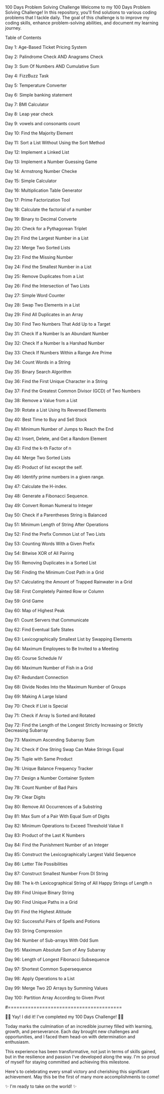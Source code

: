 100 Days Problem Solving Challenge
Welcome to my 100 Days Problem Solving Challenge! In this repository, you'll find solutions to various coding problems that I tackle daily. The goal of this challenge is to improve my coding skills, enhance problem-solving abilities, and document my learning journey.

Table of Contents

Day 1: Age-Based Ticket Pricing System

Day 2: Palindrome Check AND Anagrams Check

Day 3: Sum Of Numbers AND Cumulative Sum 

Day 4: FizzBuzz Task

Day 5: Temperature Converter

Day 6: Simple banking statement 

Day 7: BMI Calculator

Day 8: Leap year check

Day 9: vowels and consonants count

Day 10: Find the Majority Element

Day 11: Sort a List Without Using the Sort Method

Day 12: Implement a Linked List

Day 13: Implement a Number Guessing Game

Day 14: Armstrong Number Checke

Day 15: Simple Calculator

Day 16: Multiplication Table Generator

Day 17: Prime Factorization Tool

Day 18: Calculate the factorial of a number

Day 19: Binary to Decimal Converte

Day 20: Check for a Pythagorean Triplet

Day 21: Find the Largest Number in a List

Day 22: Merge Two Sorted Lists

Day 23: Find the Missing Number

Day 24: Find the Smallest Number in a List 

Day 25: Remove Duplicates from a List

Day 26: Find the Intersection of Two Lists

Day 27: Simple Word Counter

Day 28: Swap Two Elements in a List 

Day 29: Find All Duplicates in an Array

Day 30: Find Two Numbers That Add Up to a Target

Day 31: Check If a Number Is an Abundant Number

Day 32: Check If a Number Is a Harshad Number 

Day 33: Check If Numbers Within a Range Are Prime

Day 34: Count Words in a String

Day 35: Binary Search Algorithm

Day 36: Find the First Unique Character in a String

Day 37: Find the Greatest Common Divisor (GCD) of Two Numbers

Day 38: Remove a Value from a List

Day 39: Rotate a List Using Its Reversed Elements

Day 40: Best Time to Buy and Sell Stock 

Day 41: Minimum Number of Jumps to Reach the End 

Day 42: Insert, Delete, and Get a Random Element

Day 43: Find the k-th Factor of n

Day 44: Merge Two Sorted Lists

Day 45:  Product of list except the self.

Day 46:  Identify prime numbers in a given range.

Day 47:  Calculate the H-index.

Day 48:  Generate a Fibonacci Sequence.

Day 49:  Convert Roman Numeral to Integer

Day 50:  Check if a Parentheses String is Balanced

Day 51:  Minimum Length of String After Operations

Day 52:  Find the Prefix Common List of Two Lists

Day 53:  Counting Words With a Given Prefix

Day 54:  Bitwise XOR of All Pairing

Day 55:  Removing Duplicates in a Sorted List

Day 56:  Finding the Minimum Cost Path in a Grid

Day 57:  Calculating the Amount of Trapped Rainwater in a Grid

Day 58:  First Completely Painted Row or Column

Day 59:  Grid Game

Day 60:  Map of Highest Peak

Day 61:  Count Servers that Communicate

Day 62:  Find Eventual Safe States

Day 63:  Lexicographically Smallest List by Swapping Elements

Day 64:  Maximum Employees to Be Invited to a Meeting

Day 65:  Course Schedule IV

Day 66:  Maximum Number of Fish in a Grid

Day 67:  Redundant Connection

Day 68:  Divide Nodes Into the Maximum Number of Groups

Day 69:  Making A Large Island

Day 70:  Check if List is Special

Day 71:  Check if Array Is Sorted and Rotated

Day 72:  Find the Length of the Longest Strictly Increasing or Strictly Decreasing Subarray

Day 73:  Maximum Ascending Subarray Sum

Day 74:  Check if One String Swap Can Make Strings Equal

Day 75:  Tuple with Same Product

Day 76:  Unique Balance Frequency Tracker

Day 77: Design a Number Container System

Day 78: Count Number of Bad Pairs

Day 79: Clear Digits

Day 80: Remove All Occurrences of a Substring

Day 81: Max Sum of a Pair With Equal Sum of Digits

Day 82: Minimum Operations to Exceed Threshold Value II

Day 83: Product of the Last K Numbers

Day 84: Find the Punishment Number of an Integer

Day 85: Construct the Lexicographically Largest Valid Sequence

Day 86: Letter Tile Possibilities

Day 87: Construct Smallest Number From DI String

Day 88: The k-th Lexicographical String of All Happy Strings of Length n

Day 89: Find Unique Binary String

Day 90: Find Unique Paths in a Grid

Day 91: Find the Highest Altitude

Day 92: Successful Pairs of Spells and Potions

Day 93: String Compression

Day 94: Number of Sub-arrays With Odd Sum

Day 95: Maximum Absolute Sum of Any Subarray

Day 96: Length of Longest Fibonacci Subsequence

Day 97: Shortest Common Supersequence

Day 98: Apply Operations to a List

Day 99: Merge Two 2D Arrays by Summing Values

Day 100: Partition Array According to Given Pivot


#========================================

🎉🌟 Yay! I did it! I've completed my 100 Days Challenge! 🌟🎉

Today marks the culmination of an incredible journey filled with learning, growth, and perseverance. Each day brought new challenges and opportunities, and I faced them head-on with determination and enthusiasm.

This experience has been transformative, not just in terms of skills gained, but in the resilience and passion I've developed along the way. I'm so proud of myself for staying committed and achieving this milestone.

Here's to celebrating every small victory and cherishing this significant achievement. May this be the first of many more accomplishments to come!

✨ I'm ready to take on the world! ✨




